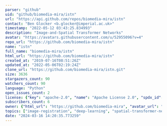 ```yaml
---
parser: "github"
uid: "github/biomedia-mira/istn"
url: "https://api.github.com/repos/biomedia-mira/istn"
contact: "Ben Glocker <b.glocker@imperial.ac.uk>"
timestamp: "2022-05-12 03:43:25.834993"
description: "Image-and-Spatial Transformer Networks"
avatar: "https://avatars.githubusercontent.com/u/52955096?v=4"
repo_url: "https://github.com/biomedia-mira/istn"
name: "istn"
full_name: "biomedia-mira/istn"
html_url: "https://github.com/biomedia-mira/istn"
created_at: "2019-07-16T08:51:26Z"
updated_at: "2022-05-06T02:19:24Z"
clone_url: "https://github.com/biomedia-mira/istn.git"
size: 3636
stargazers_count: 90
watchers_count: 90
language: "Python"
open_issues_count: 2
license: {"key": "apache-2.0", "name": "Apache License 2.0", "spdx_id": "Apache-2.0", "url": "https://api.github.com/licenses/apache-2.0", "node_id": "MDc6TGljZW5zZTI="}
subscribers_count: 6
owner: {"html_url": "https://github.com/biomedia-mira", "avatar_url": "https://avatars.githubusercontent.com/u/52955096?v=4", "login": "biomedia-mira", "type": "Organization"}
topics: ["image-registration", "deep-learning", "spatial-transformer-networks", "medical-imaging"]
date: "2024-03-16 14:20:35.773259"
---
```

